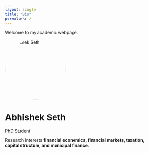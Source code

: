 ```yaml
---
layout: single
title: "Bio"
permalink: /
---
```


Welcome to my academic webpage.  

<img src="assets/Abhishek_PP1.jpg" alt="Abhishek Seth" width="200" style="border-radius: 50%;">

# Abhishek Seth
PhD Student 

Research interests **financial economics, financial markets, taxation, capital structure, and municipal finance**.
